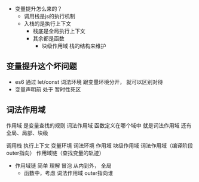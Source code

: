 - 变量提升怎么来的？
  - 调用栈是js的执行机制
  - 入栈的是执行上下文
    - 栈底是全局执行上下文
    - 其余都是函数
      - 块级作用域 栈的结构来维护

## 变量提升这个坏问题
- es6 通过 let/const 词法环境 跟变量环境分开， 就可以区别对待
- 变量声明前 处于 暂时性死区

## 词法作用域
  作用域 是变量查找的规则
  词法作用域 函数定义在哪个域中 就是词法作用域            还有全局、局部、块级

调用栈  执行上下文 变量环境 词法环境  作用域  块级作用域  词法作用域（编译阶段
outer指向） 作用域链（查找变量的轨迹）

- 作用域链 简单 理解 冒泡 从内到外， 全局
  - 函数中，考虑 词法作用域  outer指向谁